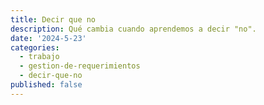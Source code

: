 ```yaml
---
title: Decir que no
description: Qué cambia cuando aprendemos a decir "no".
date: '2024-5-23'
categories:
  - trabajo
  - gestion-de-requerimientos
  - decir-que-no
published: false
---
```

